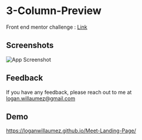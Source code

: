 # 3-Column-Preview

Front end mentor challenge : [Link](https://www.frontendmentor.io/solutions/meet-landing-page-T5fLtcFs1)


## Screenshots

![App Screenshot](https://user-images.githubusercontent.com/60406970/132395094-5c06d543-76ff-4532-83ee-5896f482e470.png)

  
## Feedback

If you have any feedback, please reach out to me at logan.willaumez@gmail.com

  
## Demo

https://loganwillaumez.github.io/Meet-Landing-Page/

  
